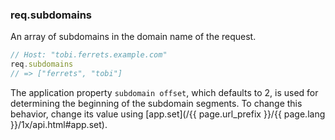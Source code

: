 <h3 id='req.subdomains'>req.subdomains</h3>

An array of subdomains in the domain name of the request.

```js
// Host: "tobi.ferrets.example.com"
req.subdomains
// => ["ferrets", "tobi"]
```

The application property `subdomain offset`, which defaults to 2, is used for determining the
beginning of the subdomain segments. To change this behavior, change its value
using [app.set](/{{ page.url_prefix }}/{{ page.lang }}/1x/api.html#app.set).
